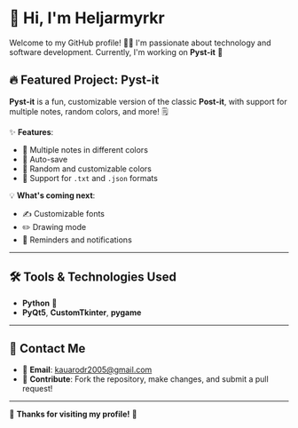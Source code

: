 # 👋 Hi, I'm Heljarmyrkr

Welcome to my GitHub profile! 👨‍💻 I'm passionate about technology and software development. Currently, I'm working on **Pyst-it** 🚀

## 🔥 Featured Project: **Pyst-it**
**Pyst-it** is a fun, customizable version of the classic **Post-it**, with support for multiple notes, random colors, and more! 🗒️

✨ **Features**:
- 📌 Multiple notes in different colors
- 💾 Auto-save
- 🌈 Random and customizable colors
- 📝 Support for `.txt` and `.json` formats

💡 **What's coming next**:
- ✍️ Customizable fonts
- ✏️ Drawing mode
- 🔔 Reminders and notifications

---

## 🛠️ Tools & Technologies Used
- **Python** 🐍
- **PyQt5**, **CustomTkinter**, **pygame**

---

## 📧 Contact Me
- 📧 **Email**: [kauarodr2005@gmail.com](mailto:kauarodr2005@gmail.com)
- 🤝 **Contribute**: Fork the repository, make changes, and submit a pull request!

---

🌟 **Thanks for visiting my profile!** 🌟
